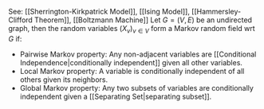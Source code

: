 See: [[Sherrington-Kirkpatrick Model]], [[Ising Model]], [[Hammersley-Clifford Theorem]], [[Boltzmann Machine]]
Let $G=(V,E)$ be an undirected graph, then the random variables $(X_v)_{v\in V}$ form a Markov random field wrt $G$ if:
- Pairwise Markov property: Any non-adjacent variables are [[Conditional Independence|conditionally independent]] given all other variables.
- Local Markov property: A variable is conditionally independent of all others given its neighbors.
- Global Markov property: Any two subsets of variables are conditionally independent given a [[Separating Set|separating subset]].
